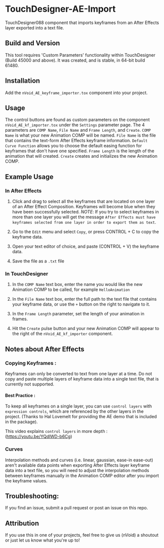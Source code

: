 # TouchDesigner-AE-Import
TouchDesigner088 component that imports keyframes from an After Effects layer exported into a text file.

## Build and Version
This tool requires 'Custom Parameters' functionality within TouchDesigner (Build 45000 and above). It was created, and is stable, in 64-bit build 61480.

## Installation
Add the ```nVoid_AE_keyframe_importer.tox``` component into your project.

## Usage
The control buttons are found as custom parameters on the component ```nVoid_AE_kf_importer.tox``` under the ```Settings``` parameter page. The 4 parameters are ```COMP Name```, ```File Name``` and ```Frame Length```, and ```Create```. ```COMP Name``` is what your new Animation COMP will be named. ```File Name``` is the file that contains the text-form After Effects keyframe information. ```Default Curve Function``` allows you to choose the default easing function for keyframes that don't have one specified. ```Frame Length``` is the length of the animation that will created. ```Create``` creates and initializes the new Animation COMP.

## Example Usage

### In After Effects
1) Click and drag to select all the keyframes that are located on one layer of an After Effect Composition. Keyframes will become blue when they have been successfully selected. *NOTE*: If you try to select keyframes in more than one layer you will get the message ```After Effects must have keyframes selected from one layer in order to export them as text```. 

2) Go to the ```Edit``` menu and select ```Copy```, or press CONTROL + C to copy the keyframe data. 

3) Open your text editor of choice, and paste (CONTROL + V) the keyframe data.

4) Save the file as a ```.txt``` file

### In TouchDesigner
1) In the ```COMP Name``` text box, enter the name you would like the new Animation COMP to be called, for example ```HelloAnimation```

2) In the ```File Name``` text box, enter the full path to the text file that contains your keyframe data, or use the ```+``` button on the right to navigate to it.

3) In the ```Frame Length``` parameter, set the length of your animation in frames.

4) Hit the ```Create``` pulse button and your new Animation COMP will appear to the right of the ```nVoid_AE_kf_importer``` component.

## Notes about After Effects
### Copying Keyframes :
Keyframes can only be converted to text from one layer at a time. Do not copy and paste multiple layers of keyframe data into a single text file, that is currently not supported.

#### Best Practice :
To keep all keyframes on a single layer, you can use ```control layers``` with ```expression controls```, which are referenced by the other layers in the project. (Thanks to Hal Lovemelt for providing the AE demo that is included in the package).

This video explains ```control layers``` in more depth :
(https://youtu.be/YQdlWD-b6Cg)

### Curves
Interpolation methods and curves (i.e. linear, gaussian, ease-in ease-out) aren't available data points when exporting After Effects layer keyframe data into a text file, so you will need to adjust the interpolation methods between keyframes manually in the Animation COMP editor after you import the keyframe values. 

## Troubleshooting:
If you find an issue, submit a pull request or post an issue on this repo. 

## Attribution
If you use this in one of your projects, feel free to give us (nVoid) a shoutout or just let us know what you're up to! 
